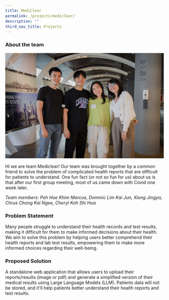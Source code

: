 ```yaml
---
title: MediClear
permalink: /projects/mediclear/
description: ""
third_nav_title: Projects
---
```

### About the team

![](/images/mediclear%20large.jpeg)

Hi we are team Mediclear! Our team was brought together by a common friend to solve the problem of complicated health reports that are difficult for patients to understand. One fun fact (or not so fun for us) about us is that after our first group meeting, most of us came down with Covid one week later.

*Team members: Peh Hoe Khim Marcus, Dominic Lim Kai Jun, Xiong Jingya, Chrus Chong Kai Ngee, Cheryl Koh Shi Hua*

### Problem Statement

Many people struggle to understand their health records and test results, making it difficult for them to make informed decisions about their health. We aim to solve this problem by helping users better comprehend their health reports and lab test results, empowering them to make more informed choices regarding their well-being.

### Proposed Solution

A standalone web application that allows users to upload their reports/results (image or pdf) and generate a simplified version of their medical results using Large Language Models (LLM). Patients data will not be stored, and it'll help patients better understand their health reports and test results.